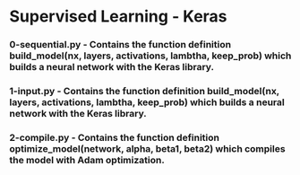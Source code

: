 # Supervised Learning - Keras

### 0-sequential.py - Contains the function definition build_model(nx, layers, activations, lambtha, keep_prob) which builds a neural network with the Keras library.

### 1-input.py - Contains the function definition build_model(nx, layers, activations, lambtha, keep_prob) which builds a neural network with the Keras library.

### 2-compile.py - Contains the function definition optimize_model(network, alpha, beta1, beta2) which compiles the model with Adam optimization.
